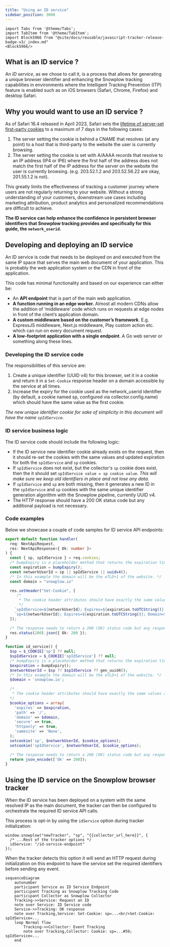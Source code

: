 ```yaml
---
title: "Using an ID service"
sidebar_position: 3000
---
```


```mdx-code-block
import Tabs from '@theme/Tabs';
import TabItem from '@theme/TabItem';
import Block5966 from "@site/docs/reusable/javascript-tracker-release-badge-v3/_index.md"
<Block5966/>
```

## What is an ID service ?

An _ID service_, as we chose to call it, is a process that allows for generating a unique browser identifier and enhancing the Snowplow tracking capabilities in environments where the Intelligent Tracking Prevention (ITP) feature is enabled such as on iOS browsers (Safari, Chrome, Firefox) and desktop Safari.

## Why you would want to use an ID service ?

As of Safari 16.4 released in April 2023, Safari sets the [lifetime of server-set first-party cookies](https://webkit.org/tracking-prevention/#cname-and-third-party-ip-address-cloaking-defense) to a maximum of 7 days in the following cases:

1. The server setting the cookie is behind a CNAME that resolves (at any point) to a host that is third-party to the website the user is currently browsing.
2. The server setting the cookie is set with A/AAAA records that resolve to an IP address (IP4 or IP6) where the first half of the address does not match the first half of the IP address for the server on the website the user is currently browsing. (e.g. 203.52.1.2 and 203.52.56.22 are okay, 201.55.1.2 is not).

This greatly limits the effectiveness of tracking a customer journey where users are not regularly returning to your website.  Without a strong understanding of your customers, downstream use cases including marketing attribution, product analytics and personalized recommendations are difficult to achieve.

**The ID service can help enhance the confidence in persistent browser identifiers that Snowplow tracking provides and specifically for this guide, the `network_userid`.**

## Developing and deploying an ID service

An ID service is code that needs to be deployed on and executed from the same IP space that serves the main web document of your application. This is probably the web application system or the CDN in front of the application.

This code has minimal functionality and based on our experience can either be:

- An **API endpoint** that is part of the main web application.
- **A function running in an edge worker.** Almost all modern CDNs allow the addition of ‘middleware’ code which runs on requests at edge nodes in front of the client’s application domain.
- **A custom middleware based on the customer’s framework**. E.g. ExpressJS middleware, Next.js middleware, Play custom action etc. which can run on every document request.
- **A low-footprint application with a single endpoint**. A Go web server or something along these lines.

### Developing the ID service code

The responsibilities of this service are:
1. Create a unique identifier (UUID v4) for this browser, set it in a cookie and return it in a `Set-Cookie` response header on a domain accessible by the service at all times.
2. Increase the expiry for the cookie used as the network_userid identifier (by default, a cookie named sp, configured via collector.config.name) which should have the same value as the first cookie.

_The new unique identifier cookie for sake of simplicity in this document will have the name `spIdService`._

### ID service business logic 

The ID service code should include the following logic:

- If the ID service new identifier cookie already exists on the request, then it should re-set the cookies with the same values and updated expiration for both the `spIdService` and `sp` cookies.
- If `spIdService` does not exist, but the collector's `sp` cookie does exist, then the it should set `spIdService value = sp cookie value`. _This will make sure we keep old identifiers in place and not lose any data._
- If `spIdService` and `sp` are both missing, then it generates a new ID in the `spIdService` and `sp` cookies with the same unique identifier generation algorithm with the Snowplow pipeline, currently UUID v4.
- The HTTP response should have a 200 OK status code but any additional payload is not necessary.

### Code examples 

Below we showcase a couple of code samples for ID service API endpoints:

<Tabs groupId="id-service" queryString>
<TabItem value="nextjs" label="Next.js TypeScript" default>

```ts
export default function handler(
  req: NextApiRequest,
  res: NextApiResponse<{ Ok: number }>
) {
  const { sp, spIdService } = req.cookies;
  /* bumpExpiry is a placeholder method that returns the expiration time you require the network_userid to persist. */
  const expiration = bumpExpiry();
  const networkUserId = sp || spIdService || uuidv4();
  /* In this example the domain will be the eTLD+1 of the website. */
  const domain = "snowplow.io"

  res.setHeader("Set-Cookie", [
     /* 
      * The cookie header attributes should have exactly the same values as the ones set on the collector configuration.
      */
    `spIdService=${networkUserId}; Expires=${expiration.toUTCString()}; Domain=${domain}; Path=/; Secure; SameSite=None; httpOnly;`,
    `sp=${networkUserId}; Expires=${expiration.toUTCString()}; Domain=${domain}; Path=/; Secure; SameSite=None; httpOnly;`,
  ]);

  /* The response needs to return a 200 (OK) status code but any response payload is not necessary. */
  res.status(200).json({ Ok: 200 });
}
```

</TabItem>
<TabItem value="php" label="PHP">

```php
function id_service() {
  $sp = $_COOKIE['sp'] ?? null;
  $spIdService = $_COOKIE['spIdService'] ?? null;
  /* bumpExpiry is a placeholder method that returns the expiration time you require the network_userid to persist. */
  $expiration = bumpExpiry();
  $networkUserId = $sp ?? $spIdService ?? gen_uuid4();
  /* In this example the domain will be the eTLD+1 of the website. */
  $domain = 'snowplow.io';

  /* 
   * The cookie header attributes should have exactly the same values as the ones set on the collector configuration.
  */
  $cookie_options = array(
    'expires' => $expiration,
    'path' => '/',
    'domain' => $domain,
    'secure' => true,
    'httponly' => true,
    'samesite' => 'None',
  );
  setcookie('sp', $networkUserId, $cookie_options);
  setcookie('spIdService', $networkUserId, $cookie_options);

  /* The response needs to return a 200 (OK) status code but any response payload is not necessary. */
  return json_encode(['Ok' => 200]);
}
```

</TabItem>

</Tabs>

## Using the ID service on the Snowplow browser tracker

When the ID service has been deployed on a system with the same resolved IP as the main document, the tracker can then be configured to orchestrate the required ID service API calls.

This process is opt-in by using the `idService` option during tracker initialization:

```tsx
window.snowplow("newTracker", "sp", "{{collector_url_here}}", {
  /* ...Rest of the tracker options */
  idService: "/id-service-endpoint"
});
```

When the tracker detects this option it will send an HTTP request during initialization on this endpoint to have the service set the required identifiers before sending any event.

```mermaid
sequenceDiagram
    autonumber
    participant Service as ID Service Endpoint
    participant Tracking as Snowplow Tracking Code
    participant Collector as Snowplow Collector
    Tracking->>Service: Request an ID
    note over Service: ID Service code
    Service->>Tracking: OK response
    note over Tracking,Service: Set-Cookie: sp=...<br/>Set-Cookie: spIdService=...
    loop Normal flow
        Tracking->>Collector: Event Tracking
        note over Tracking,Collector: Cookie: sp=...#59; spIdService=...
    end
```